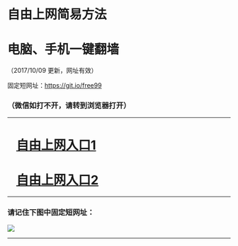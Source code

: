 ﻿# 自由上网简易方法

# 电脑、手机一键翻墙

（2017/10/09 更新，网址有效）

固定短网址：https://git.io/free99

### （微信如打不开，请转到浏览器打开）


***





# &nbsp;&nbsp; <a href="http://ft187482961.fwq-tz-1001.info/fwqtz01.html?t=100900125834 " target="_blank">自由上网入口1</a>
# &nbsp;&nbsp; <a href="http://ft2303411682.fwq-tz-1002.info/fwqtz02.html?t=10090018902 " target="_blank">自由上网入口2</a>
***

### 请记住下图中固定短网址：

<img src="https://s3-us-west-2.amazonaws.com/fwq-1001/yjfq-20170905okok.png" /> 


***


